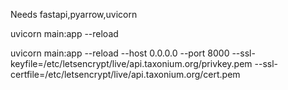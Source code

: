 Needs fastapi,pyarrow,uvicorn

uvicorn main:app --reload

uvicorn main:app --reload --host 0.0.0.0 --port 8000 --ssl-keyfile=/etc/letsencrypt/live/api.taxonium.org/privkey.pem  --ssl-certfile=/etc/letsencrypt/live/api.taxonium.org/cert.pem 

